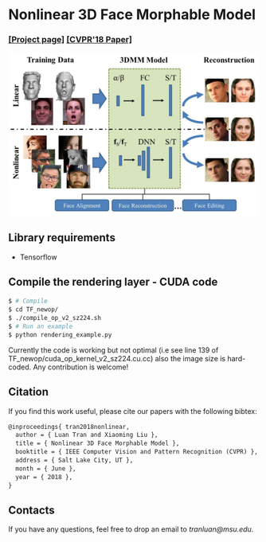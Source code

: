 # Nonlinear 3D Face Morphable Model
### [[Project page]](http://cvlab.cse.msu.edu/project-nonlinear-3dmm.html)   [[CVPR'18 Paper]](http://cvlab.cse.msu.edu/pdfs/Tran_Liu_CVPR2018.pdf)


![Teaser](./images/nonlinear-3dmm.jpg)

## Library requirements

* Tensorflow


## Compile the rendering layer - CUDA code
```bash
$ # Compile
$ cd TF_newop/
$ ./compile_op_v2_sz224.sh
$ # Run an example
$ python rendering_example.py
```
Currently the code is working but not optimal (i.e see line 139 of TF_newop/cuda_op_kernel_v2_sz224.cu.cc)
also the image size is hard-coded. Any contribution is welcome!


## Citation

If you find this work useful, please cite our papers with the following bibtex:

```latex
@inproceedings{ tran2018nonlinear, 
  author = { Luan Tran and Xiaoming Liu },
  title = { Nonlinear 3D Face Morphable Model },
  booktitle = { IEEE Computer Vision and Pattern Recognition (CVPR) },
  address = { Salt Lake City, UT },
  month = { June },
  year = { 2018 },
}
```

## Contacts

If you have any questions, feel free to drop an email to _tranluan@msu.edu_.
